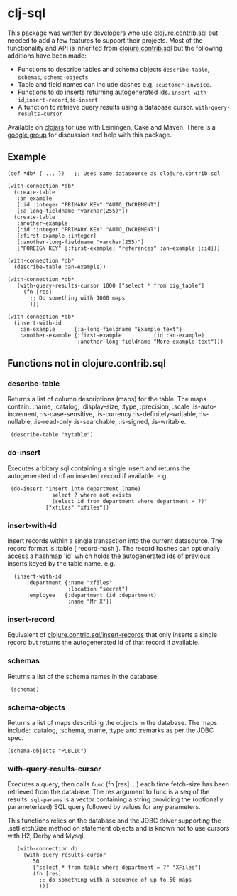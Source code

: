 
# clj-sql #

This package was written by developers who use [clojure.contrib.sql](http://richhickey.github.com/clojure-contrib/sql-api.html) but needed to add a few features to support their projects. Most of the functionality and API is inherited from [clojure.contrib.sql](http://richhickey.github.com/clojure-contrib/sql-api.html) but the following additions have been made:

- Functions to describe tables and schema objects 
   `describe-table`, `schemas`, `schema-objects`
- Table and field names can include dashes e.g. `:customer-invoice`.
- Functions to do inserts returning autogenerated ids.
   `insert-with-id`,`insert-record`,`do-insert`
- A function to retrieve query results using a database cursor.
   `with-query-results-cursor`

Available on [clojars](http://clojars.org/clj-sql) for use with Leiningen, Cake and Maven. There is a [google group](http://groups.google.com/group/clj-sql) for discussion and help with this package.
   

## Example ##

    (def *db* { ... })   ;; Uses same datasource as clojure.contrib.sql

    (with-connection *db*
      (create-table
       :an-example
       [:id :integer "PRIMARY KEY" "AUTO_INCREMENT"]
       [:a-long-fieldname "varchar(255)"])
      (create-table
       :another-example
       [:id :integer "PRIMARY KEY" "AUTO_INCREMENT"]
       [:first-example :integer]
       [:another-long-fieldname "varchar(255)"]
       ["FOREIGN KEY" [:first-example] "references" :an-example [:id]))

    (with-connection *db*
      (describe-table :an-example))
     
    (with-connection *db*
       (with-query-results-cursor 1000 ["select * from big_table"]
         (fn [res]
           ;; Do something with 1000 maps
           )))
           
    (with-connection *db*
      (insert-with-id
        :an-example      {:a-long-fieldname "Example text"}
        :another-example {:first-example          (id :an-example)
                          :another-long-fieldname "More example text"}))

## Functions not in clojure.contrib.sql ##

### describe-table ###

Returns a list of column descriptions (maps) for the table.  The
maps contain: 
  :name, :catalog, :display-size, :type, :precision, :scale
  :is-auto-increment, :is-case-sensitive, :is-currency
  :is-definitely-writable, :is-nullable, :is-read-only
  :is-searchable, :is-signed, :is-writable.
  
     (describe-table "mytable")


### do-insert ###
 
Executes arbitary sql containing a single insert and returns the autogenerated id of an inserted record if available. e.g.

     (do-insert "insert into department (name) 
                  select ? where not exists
                  (select id from department where department = ?)"
                ["xfiles" "xfiles"])
   
### insert-with-id  ###

Insert records within a single transaction into the current datasource. 
The record format is :table  { record-hash }. 
The record hashes can optionally access a hashmap 'id' which holds the
autogenerated ids of previous inserts keyed by the table name. e.g.
    
      (insert-with-id 
          :department {:name "xfiles"
                       :location "secret"}
          :employee   {:department (id :department)
                       :name "Mr X"})

### insert-record  ###
       
Equivalent of [clojure.contrib.sql/insert-records](http://richhickey.github.com/clojure-contrib/sql-api.html#clojure.contrib.sql/insert-records) that only inserts a single
record but returns the autogenerated id of that record if available.
                
### schemas ###

Returns a list of the schema names in the database.

     (schemas)

### schema-objects ###

Returns a list of maps describing the objects in the database.  The
maps include:
   :catalog, :schema, :name, :type and :remarks 
as per the JDBC spec.

    (schema-objects "PUBLIC")
 
### with-query-results-cursor ###

Executes a query, then calls `func` (fn [res] ...) each time fetch-size has
been retrieved from the database. The res argument to func is a seq of
the results.
`sql-params` is a vector containing a string providing
the (optionally parameterized) SQL query followed by values for any
parameters.

This functions relies on the database and the JDBC driver supporting
the .setFetchSize method on statement objects and is known not to
use cursors with H2, Derby and Mysql.

       (with-connection db
         (with-query-results-cursor
            50
            ["select * from table where department = ?" "XFiles"]
            (fn [res]
              ;; do something with a sequence of up to 50 maps
              )))

